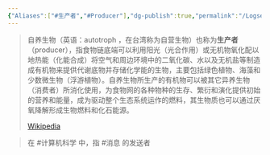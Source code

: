 ```yaml
---
{"Aliases":["#生产者","#Producer"],"dg-publish":true,"permalink":"/Logseq元知识库/pages/生产者/","dgPassFrontmatter":true}
---
```



> 自养生物（英语：autotroph ，在台湾称为自营生物）也称为**生产者**（producer），指食物链底端可以利用阳光（光合作用）或无机物氧化配以地热能（化能合成）将空气和周边环境中的二氧化碳、水以及无机盐等制造成有机物来提供代谢底物并存储化学能的生物，主要包括绿色植物、海藻和少数微生物（浮游植物）。自养生物所生产的有机物可以被其它异养生物（消费者）所消化使用，为食物网的各种物种的生存、繁衍和演化提供初始的营养和能量，成为驱动整个生态系统运作的燃料，其生物质也可以通过厌氧降解形成生物燃料和化石能源。
>
> [Wikipedia](https://zh.wikipedia.org/wiki/%E8%87%AA%E5%85%BB%E7%94%9F%E7%89%A9)

> 在 #计算机科学 中，指 #消息 的发送者
